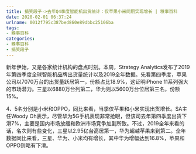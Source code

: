 ```yaml
---
title: 搞笑段子->去年Q4季度智能机出货统计：仅苹果小米同期实现增长 | 糗事百科
date: 2020-02-01 06:37:24
urlname: 0012f795c387bed860e89dbbc25106ba
tags: 
- 糗事百科
categories:
- 糗事百科
- 搞笑段子
---
```

新年伊始，又是各家统计机构的盘点时刻。本周，Strategy Analytics发布了2019年第四季度全球智能机品牌出货量统计以及2019全年数据。先看第四季度，苹果公司以7070万台的出货量跃居第一，份额占比18.9%，这证明iPhone 11系列强大的市场潜力。三星以6880万台列第二，华为则以5600万台位居第三名，份额15%。

4、5名分别是小米和OPPO，同比来看，当季仅苹果和小米实现出货增长。SA主任Woody Oh表示，尽管华为5G手机表现非常抢眼，但该司去年第四季度出货下滑7%，主要是国内市场放缓和欧洲市场竞争加剧所致。不过，2019全年来看的话，名次则有些变化，三星以2.95亿台高居第一，华为超越苹果来到第二。全年数据同比来看，三星、华为、小米均有增长，其中华为增幅达到16.8%，苹果和OPPO则略有下滑。


